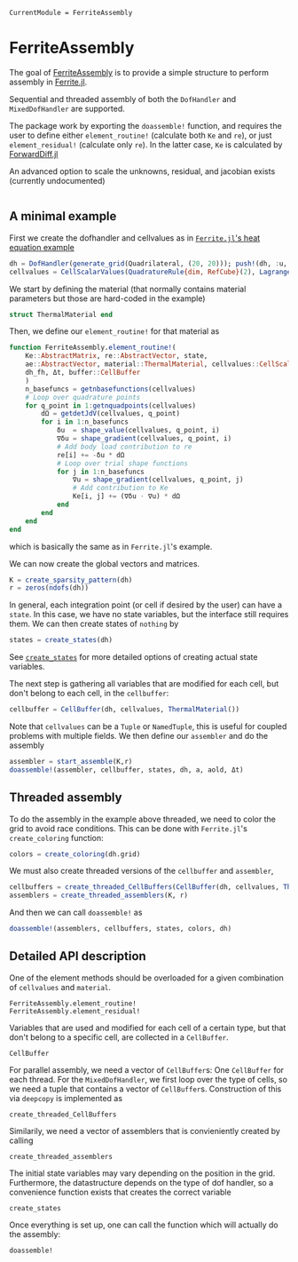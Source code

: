 ```@meta
CurrentModule = FerriteAssembly
```

# FerriteAssembly

The goal of [FerriteAssembly](https://github.com/KnutAM/FerriteAssembly.jl) 
is to provide a simple structure to perform assembly in 
[Ferrite.jl](https://github.com/Ferrite-FEM/Ferrite.jl/).

Sequential and threaded assembly of both the `DofHandler` and `MixedDofHandler` are supported.

The package work by exporting the `doassemble!` function, and requires the 
user to define either `element_routine!` (calculate both `Ke` and `re`),
or just `element_residual!` (calculate only `re`). 
In the latter case, `Ke` is calculated by 
[ForwardDiff.jl](https://github.com/JuliaDiff/ForwardDiff.jl)

An advanced option to scale the unknowns, residual, and jacobian exists 
(currently undocumented)

```@contents
```

## A minimal example
First we create the dofhandler and cellvalues as in 
[`Ferrite.jl`'s heat equation example](https://ferrite-fem.github.io/Ferrite.jl/stable/examples/heat_equation/)
```julia
dh = DofHandler(generate_grid(Quadrilateral, (20, 20))); push!(dh, :u, 1); close!(dh);
cellvalues = CellScalarValues(QuadratureRule{dim, RefCube}(2), Lagrange{dim, RefCube, 1}());
```
We start by defining the material
(that normally contains material parameters
but those are hard-coded in the example)
```julia
struct ThermalMaterial end
```
Then, we define our `element_routine!` for that material as
```julia
function FerriteAssembly.element_routine!(
    Ke::AbstractMatrix, re::AbstractVector, state, 
    ae::AbstractVector, material::ThermalMaterial, cellvalues::CellScalarValues, 
    dh_fh, Δt, buffer::CellBuffer
    )
    n_basefuncs = getnbasefunctions(cellvalues)
    # Loop over quadrature points
    for q_point in 1:getnquadpoints(cellvalues)
        dΩ = getdetJdV(cellvalues, q_point)
        for i in 1:n_basefuncs
            δu  = shape_value(cellvalues, q_point, i)
            ∇δu = shape_gradient(cellvalues, q_point, i)
            # Add body load contribution to re
            re[i] += -δu * dΩ
            # Loop over trial shape functions
            for j in 1:n_basefuncs
                ∇u = shape_gradient(cellvalues, q_point, j)
                # Add contribution to Ke
                Ke[i, j] += (∇δu ⋅ ∇u) * dΩ
            end
        end
    end
end
```
which is basically the same as in `Ferrite.jl`'s example. 

We can now create the global vectors and matrices.
```julia
K = create_sparsity_pattern(dh)
r = zeros(ndofs(dh))
```
In general, each integration point (or cell if desired by the user) can have a `state`.
In this case, we have no state variables, but the interface still requires them.
We can then create states of `nothing` by 
```julia
states = create_states(dh)
```
See [`create_states`](@ref) for more detailed options of creating actual state variables. 

The next step is gathering all variables that are modified for each cell, 
but don't belong to each cell, in the `cellbuffer`:
```julia
cellbuffer = CellBuffer(dh, cellvalues, ThermalMaterial())
```
Note that `cellvalues` can be a `Tuple` or `NamedTuple`, this is useful for coupled 
problems with multiple fields. 
We then define our `assembler` and do the assembly
```julia
assembler = start_assemble(K,r)
doassemble!(assembler, cellbuffer, states, dh, a, aold, Δt)
```

## Threaded assembly
To do the assembly in the example above threaded, 
we need to color the grid to avoid race conditions.
This can be done with `Ferrite.jl`'s `create_coloring` function:
```julia
colors = create_coloring(dh.grid)
```
We must also create threaded versions of the `cellbuffer` and `assembler`,
```julia
cellbuffers = create_threaded_CellBuffers(CellBuffer(dh, cellvalues, ThermalMaterial()))
assemblers = create_threaded_assemblers(K, r)
```

And then we can call `doassemble!` as
```julia
doassemble!(assemblers, cellbuffers, states, colors, dh)
```

## Detailed API description
One of the element methods should be overloaded for a given combination of `cellvalues`
and `material`.
```@docs
FerriteAssembly.element_routine!
FerriteAssembly.element_residual!
```

Variables that are used and modified for each cell of a certain type, 
but that don't belong to a specific cell, are collected in a `CellBuffer`.
```@docs
CellBuffer
```

For parallel assembly, we need a vector of `CellBuffer`s: 
One `CellBuffer` for each thread.
For the `MixedDofHandler`, we first loop over the type of cells,
so we need a tuple that contains a vector of `CellBuffer`s. 
Construction of this via `deepcopy` is implemented as 
```@docs
create_threaded_CellBuffers
```

Similarily, we need a vector of assemblers that is convieniently 
created by calling 
```@docs
create_threaded_assemblers
```

The initial state variables may vary depending on the position in the grid.
Furthermore, the datastructure depends on the type of dof handler, so
a convenience function exists that creates the correct variable
```@docs
create_states
```

Once everything is set up, one can call the function which will actually 
do the assembly:
```@docs
doassemble!
```
